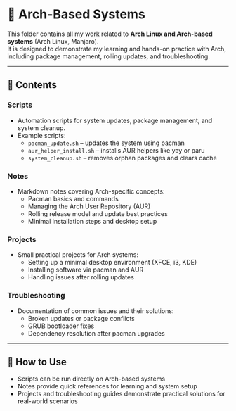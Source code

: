 # 🐧 Arch-Based Systems

This folder contains all my work related to **Arch Linux and Arch-based systems** (Arch Linux, Manjaro).  
It is designed to demonstrate my learning and hands-on practice with Arch, including package management, rolling updates, and troubleshooting.

---

## 📂 Contents

### Scripts
- Automation scripts for system updates, package management, and system cleanup.
- Example scripts:
  - `pacman_update.sh` – updates the system using pacman
  - `aur_helper_install.sh` – installs AUR helpers like yay or paru
  - `system_cleanup.sh` – removes orphan packages and clears cache

### Notes
- Markdown notes covering Arch-specific concepts:
  - Pacman basics and commands
  - Managing the Arch User Repository (AUR)
  - Rolling release model and update best practices
  - Minimal installation steps and desktop setup

### Projects
- Small practical projects for Arch systems:
  - Setting up a minimal desktop environment (XFCE, i3, KDE)
  - Installing software via pacman and AUR
  - Handling issues after rolling updates

### Troubleshooting
- Documentation of common issues and their solutions:
  - Broken updates or package conflicts
  - GRUB bootloader fixes
  - Dependency resolution after pacman upgrades

---

## 🔹 How to Use
- Scripts can be run directly on Arch-based systems  
- Notes provide quick references for learning and system setup  
- Projects and troubleshooting guides demonstrate practical solutions for real-world scenarios
